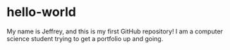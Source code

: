 # hello-world

My name is Jeffrey, and this is my first GitHub repository! I am a computer science student trying to get a portfolio up and going.
